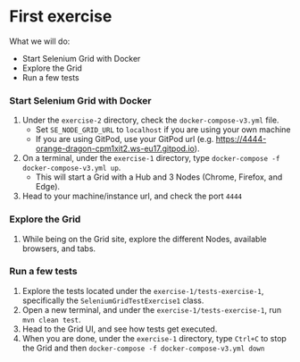 # First exercise

What we will do:

* Start Selenium Grid with Docker
* Explore the Grid
* Run a few tests

### Start Selenium Grid with Docker

1. Under the `exercise-2` directory, check the `docker-compose-v3.yml` file. 
    * Set `SE_NODE_GRID_URL` to `localhost` if you are using your own machine
    * If you are using GitPod, use your GitPod url (e.g. https://4444-orange-dragon-cpm1xit2.ws-eu17.gitpod.io).
2. On a terminal, under the `exercise-1` directory, type `docker-compose -f docker-compose-v3.yml up`. 
    * This will start a Grid with a Hub and 3 Nodes (Chrome, Firefox, and Edge).
3. Head to your machine/instance url, and check the port `4444`


### Explore the Grid

1. While being on the Grid site, explore the different Nodes, available browsers, and tabs.

### Run a few tests

1. Explore the tests located under the `exercise-1/tests-exercise-1`, specifically the `SeleniumGridTestExercise1` class.
2. Open a new terminal, and under the `exercise-1/tests-exercise-1`, run `mvn clean test`.
3. Head to the Grid UI, and see how tests get executed.
4. When you are done, under the `exercise-1` directory, type `Ctrl+C` to stop the Grid and then `docker-compose -f docker-compose-v3.yml down`